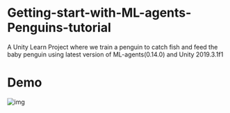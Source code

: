 # Getting-start-with-ML-agents-Penguins-tutorial
A Unity Learn Project where we train a penguin to catch fish and feed the baby penguin using latest version of ML-agents(0.14.0) and Unity 2019.3.1f1

# Demo
![img](https://github.com/Mistletoer/Getting-start-with-ML-agents-Penguins-tutorial/blob/master/DemoImage/Training.gif)

